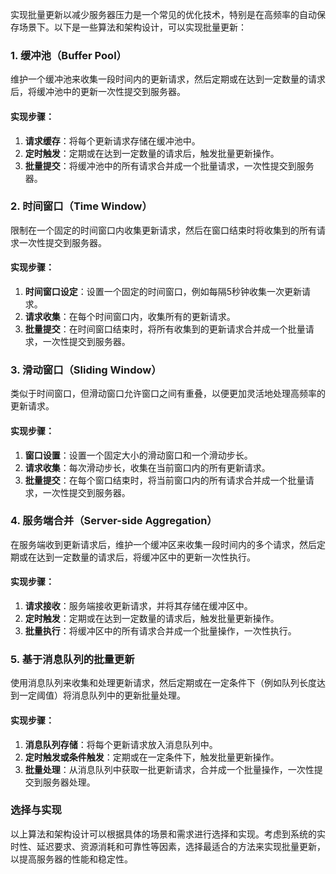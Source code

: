 实现批量更新以减少服务器压力是一个常见的优化技术，特别是在高频率的自动保存场景下。以下是一些算法和架构设计，可以实现批量更新：

### 1. 缓冲池（Buffer Pool）

维护一个缓冲池来收集一段时间内的更新请求，然后定期或在达到一定数量的请求后，将缓冲池中的更新一次性提交到服务器。

#### 实现步骤：

1. **请求缓存**：将每个更新请求存储在缓冲池中。
2. **定时触发**：定期或在达到一定数量的请求后，触发批量更新操作。
3. **批量提交**：将缓冲池中的所有请求合并成一个批量请求，一次性提交到服务器。

### 2. 时间窗口（Time Window）

限制在一个固定的时间窗口内收集更新请求，然后在窗口结束时将收集到的所有请求一次性提交到服务器。

#### 实现步骤：

1. **时间窗口设定**：设置一个固定的时间窗口，例如每隔5秒钟收集一次更新请求。
2. **请求收集**：在每个时间窗口内，收集所有的更新请求。
3. **批量提交**：在时间窗口结束时，将所有收集到的更新请求合并成一个批量请求，一次性提交到服务器。

### 3. 滑动窗口（Sliding Window）

类似于时间窗口，但滑动窗口允许窗口之间有重叠，以便更加灵活地处理高频率的更新请求。

#### 实现步骤：

1. **窗口设置**：设置一个固定大小的滑动窗口和一个滑动步长。
2. **请求收集**：每次滑动步长，收集在当前窗口内的所有更新请求。
3. **批量提交**：在每个窗口结束时，将当前窗口内的所有请求合并成一个批量请求，一次性提交到服务器。

### 4. 服务端合并（Server-side Aggregation）

在服务端收到更新请求后，维护一个缓冲区来收集一段时间内的多个请求，然后定期或在达到一定数量的请求后，将缓冲区中的更新一次性执行。

#### 实现步骤：

1. **请求接收**：服务端接收更新请求，并将其存储在缓冲区中。
2. **定时触发**：定期或在达到一定数量的请求后，触发批量更新操作。
3. **批量执行**：将缓冲区中的所有请求合并成一个批量操作，一次性执行。

### 5. 基于消息队列的批量更新

使用消息队列来收集和处理更新请求，然后定期或在一定条件下（例如队列长度达到一定阈值）将消息队列中的更新批量处理。

#### 实现步骤：

1. **消息队列存储**：将每个更新请求放入消息队列中。
2. **定时触发或条件触发**：定期或在一定条件下，触发批量更新操作。
3. **批量处理**：从消息队列中获取一批更新请求，合并成一个批量操作，一次性提交到服务器处理。

### 选择与实现

以上算法和架构设计可以根据具体的场景和需求进行选择和实现。考虑到系统的实时性、延迟要求、资源消耗和可靠性等因素，选择最适合的方法来实现批量更新，以提高服务器的性能和稳定性。